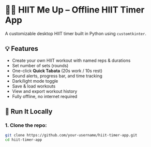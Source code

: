 # 🏋️‍♂️ HIIT Me Up – Offline HIIT Timer App

A customizable desktop HIIT timer built in Python using `customtkinter`.

## 💡 Features
- Create your own HIIT workout with named reps & durations
- Set number of sets (rounds)
- One-click **Quick Tabata** (20s work / 10s rest)
- Sound alerts, progress bar, and time tracking
- Dark/light mode toggle
- Save & load workouts
- View and export workout history
- Fully offline, no internet required

## 🚀 Run It Locally

### 1. Clone the repo:
```bash
git clone https://github.com/your-username/hiit-timer-app.git
cd hiit-timer-app
